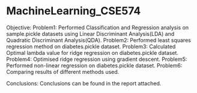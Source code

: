 # MachineLearning_CSE574
Objective: 
Problem1: Performed Classification and Regression analysis on sample.pickle datasets using Linear Discriminant Analysis(LDA) and Quadratic Discriminant Analysis(QDA).
Problem2: Performed least squares regression method on diabetes.pickle dataset.
Problem3: Calculated Optimal lambda value for ridge regression on diabetes.pickle dataset.
Problem4: Optimised ridge regression using gradient descent.
Problem5: Performed non-linear regression on diabetes.pickle dataset.
Problem6: Comparing results of different methods used.

Conclusions: Conclusions can be found in the report attached.


